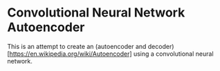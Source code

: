# Convolutional Neural Network Autoencoder

This is an attempt to create an (autoencoder and decoder)[https://en.wikipedia.org/wiki/Autoencoder]
using a convolutional neural network. 


